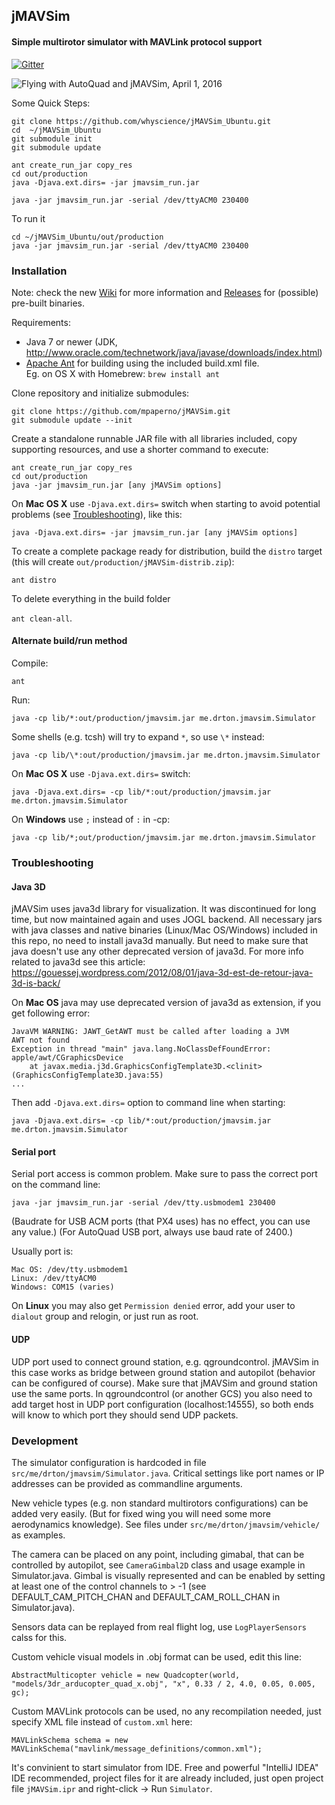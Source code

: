## jMAVSim ##

#### Simple multirotor simulator with MAVLink protocol support

[![Gitter](https://badges.gitter.im/Join%20Chat.svg)](https://gitter.im/DrTon/jMAVSim?utm_source=badge&utm_medium=badge&utm_campaign=pr-badge&utm_content=badge)

![Flying with AutoQuad and jMAVSim, April 1, 2016](https://github.com/mpaperno/jMAVSim/wiki/img/jMAVSim_apr_1_ground.jpg)


Some Quick Steps:
```
git clone https://github.com/whyscience/jMAVSim_Ubuntu.git
cd  ~/jMAVSim_Ubuntu
git submodule init
git submodule update

ant create_run_jar copy_res
cd out/production
java -Djava.ext.dirs= -jar jmavsim_run.jar

java -jar jmavsim_run.jar -serial /dev/ttyACM0 230400

```

To run it
```
cd ~/jMAVSim_Ubuntu/out/production
java -jar jmavsim_run.jar -serial /dev/ttyACM0 230400

```




### Installation ###

Note: check the new [Wiki](../../wiki/) for more information and [Releases](../../releases/) for (possible) pre-built binaries.

Requirements:
 * Java 7 or newer (JDK, http://www.oracle.com/technetwork/java/javase/downloads/index.html)
 * [Apache Ant](http://ant.apache.org/) for building using the included build.xml file.  
     Eg. on OS X with Homebrew: `brew install ant`

Clone repository and initialize submodules:
```
git clone https://github.com/mpaperno/jMAVSim.git
git submodule update --init
```

Create a standalone runnable JAR file with all libraries included, copy supporting resources, and use a shorter command to execute:

```
ant create_run_jar copy_res
cd out/production
java -jar jmavsim_run.jar [any jMAVSim options]
```

On **Mac OS X** use `-Djava.ext.dirs=` switch when starting to avoid potential problems (see [Troubleshooting](#troubleshooting)), like this:

`java -Djava.ext.dirs= -jar jmavsim_run.jar [any jMAVSim options]`


To create a complete package ready for distribution, build the `distro` target (this will create `out/production/jMAVSim-distrib.zip`):

`ant distro`

To delete everything in the build folder 

`ant clean-all`.

#### Alternate build/run method

Compile:

`ant`

Run:

`java -cp lib/*:out/production/jmavsim.jar me.drton.jmavsim.Simulator`

Some shells (e.g. tcsh) will try to expand `*`, so use `\*` instead:

`java -cp lib/\*:out/production/jmavsim.jar me.drton.jmavsim.Simulator`

On **Mac OS X** use `-Djava.ext.dirs=` switch:

`java -Djava.ext.dirs= -cp lib/*:out/production/jmavsim.jar me.drton.jmavsim.Simulator`

On **Windows** use `;` instead of `:` in -cp:

`java -cp lib/*;out/production/jmavsim.jar me.drton.jmavsim.Simulator`


### Troubleshooting ###

#### Java 3D

jMAVSim uses java3d library for visualization.
It was discontinued for long time, but now maintained again and uses JOGL backend.
All necessary jars with java classes and native binaries (Linux/Mac OS/Windows) included in this repo, no need to install java3d manually.
But need to make sure that java doesn't use any other deprecated version of java3d.
For more info related to java3d see this article: https://gouessej.wordpress.com/2012/08/01/java-3d-est-de-retour-java-3d-is-back/

On **Mac OS** java may use deprecated version of java3d as extension, if you get following error:
```
JavaVM WARNING: JAWT_GetAWT must be called after loading a JVM
AWT not found
Exception in thread "main" java.lang.NoClassDefFoundError: apple/awt/CGraphicsDevice
	at javax.media.j3d.GraphicsConfigTemplate3D.<clinit>(GraphicsConfigTemplate3D.java:55)
...
```

Then add `-Djava.ext.dirs=` option to command line when starting:
```
java -Djava.ext.dirs= -cp lib/*:out/production/jmavsim.jar me.drton.jmavsim.Simulator
```

#### Serial port

Serial port access is common problem. Make sure to pass the correct port on the command line:
```
java -jar jmavsim_run.jar -serial /dev/tty.usbmodem1 230400
```
(Baudrate for USB ACM ports (that PX4 uses) has no effect, you can use any value.)
(For AutoQuad USB port, always use baud rate of 2400.)

Usually port is:
```
Mac OS: /dev/tty.usbmodem1
Linux: /dev/ttyACM0
Windows: COM15 (varies)
```

On **Linux** you may also get `Permission denied` error, add your user to `dialout` group and relogin, or just run as root.

#### UDP

UDP port used to connect ground station, e.g. qgroundcontrol.
jMAVSim in this case works as bridge between ground station and autopilot (behavior can be configured of course).
Make sure that jMAVSim and ground station use the same ports.
In qgroundcontrol (or another GCS) you also need to add target host in UDP port configuration (localhost:14555), so both ends will know to which port they should send UDP packets.

### Development ###

The simulator configuration is hardcoded in file `src/me/drton/jmavsim/Simulator.java`. Critical settings like port names or IP addresses can be provided as commandline arguments.

New vehicle types (e.g. non standard multirotors configurations) can be added very easily.
(But for fixed wing you will need some more aerodynamics knowledge).
See files under `src/me/drton/jmavsim/vehicle/` as examples.

The camera can be placed on any point, including gimabal, that can be controlled by autopilot, see `CameraGimbal2D` class and usage example in Simulator.java.  Gimbal is visually represented and can be enabled by setting at least one of the control channels to > -1 (see DEFAULT_CAM_PITCH_CHAN and DEFAULT_CAM_ROLL_CHAN in Simulator.java).

Sensors data can be replayed from real flight log, use `LogPlayerSensors` calss for this.

Custom vehicle visual models in .obj format can be used, edit this line:
```
AbstractMulticopter vehicle = new Quadcopter(world, "models/3dr_arducopter_quad_x.obj", "x", 0.33 / 2, 4.0, 0.05, 0.005, gc);
```

Custom MAVLink protocols can be used, no any recompilation needed, just specify XML file instead of `custom.xml` here:
```
MAVLinkSchema schema = new MAVLinkSchema("mavlink/message_definitions/common.xml");
```

It's convinient to start simulator from IDE. Free and powerful "IntelliJ IDEA" IDE recommended, project files for it are already included, just open project file `jMAVSim.ipr` and right-click -> Run `Simulator`.
